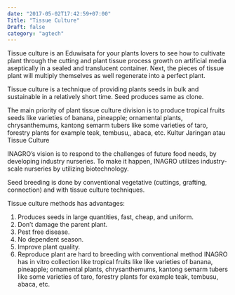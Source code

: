 ```yaml
---
date: "2017-05-02T17:42:59+07:00"
Title: "Tissue Culture"
Draft: false
category: "agtech"
---
```


Tissue culture is an Eduwisata for your plants lovers to see how to cultivate plant through the cutting and plant tissue process growth on artificial media aseptically in a sealed and translucent container. Next, the pieces of tissue plant will multiply themselves as well regenerate into a perfect plant.

Tissue culture is a technique of providing plants seeds in bulk and sustainable in a relatively short time. Seed produces same as clone.

The main priority of plant tissue culture division is to produce tropical fruits seeds like varieties of banana, pineapple; ornamental plants, chrysanthemums, kantong semarm tubers like some varieties of taro, forestry plants for example teak, tembusu,, abaca, etc.
Kultur Jaringan atau Tissue Culture

INAGRO’s vision is to respond to the challenges of future food needs, by developing industry nurseries. To make it happen, INAGRO utilizes industry-scale nurseries by utilizing biotechnology.

Seed breeding is done by conventional vegetative (cuttings, grafting, connection) and with tissue culture techniques.

Tissue culture methods has advantages:
1.	Produces seeds in large quantities, fast, cheap, and uniform.
2.	Don’t damage the parent plant.
3.	Pest free disease.
4.	No dependent season.
5.	Improve plant quality.
6.	Reproduce plant are hard to breeding with conventional method
INAGRO has in vitro collection like tropical fruits like like varieties of banana, pineapple; ornamental plants, chrysanthemums, kantong semarm tubers like some varieties of taro, forestry plants for example teak, tembusu, abaca, etc.
